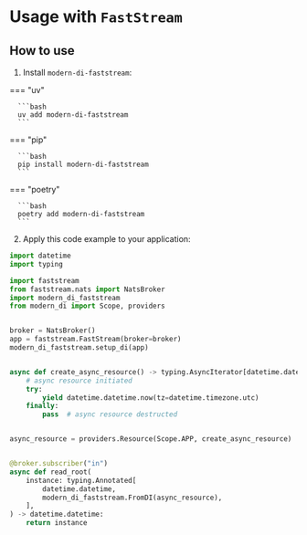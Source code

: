 # Usage with `FastStream`

## How to use

1. Install `modern-di-faststream`:

=== "uv"

      ```bash
      uv add modern-di-faststream
      ```

=== "pip"

      ```bash
      pip install modern-di-faststream
      ```

=== "poetry"

      ```bash
      poetry add modern-di-faststream
      ```

2. Apply this code example to your application:

```python
import datetime
import typing

import faststream
from faststream.nats import NatsBroker
import modern_di_faststream
from modern_di import Scope, providers


broker = NatsBroker()
app = faststream.FastStream(broker=broker)
modern_di_faststream.setup_di(app)


async def create_async_resource() -> typing.AsyncIterator[datetime.datetime]:
    # async resource initiated
    try:
        yield datetime.datetime.now(tz=datetime.timezone.utc)
    finally:
        pass  # async resource destructed


async_resource = providers.Resource(Scope.APP, create_async_resource)


@broker.subscriber("in")
async def read_root(
    instance: typing.Annotated[
        datetime.datetime,
        modern_di_faststream.FromDI(async_resource),
    ],
) -> datetime.datetime:
    return instance

```
